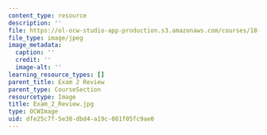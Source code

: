 ```yaml
---
content_type: resource
description: ''
file: https://ol-ocw-studio-app-production.s3.amazonaws.com/courses/18-06sc-linear-algebra-fall-2011/dfe25c7f5e38dbd4a19c081f05fc9ae0_Exam_2_Review.jpg
file_type: image/jpeg
image_metadata:
  caption: ''
  credit: ''
  image-alt: ''
learning_resource_types: []
parent_title: Exam 2 Review
parent_type: CourseSection
resourcetype: Image
title: Exam_2_Review.jpg
type: OCWImage
uid: dfe25c7f-5e38-dbd4-a19c-081f05fc9ae0
---
```

